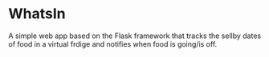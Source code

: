 # WhatsIn
A simple web app based on the Flask framework that tracks the sellby dates of food in a virtual frdige and notifies when food is going/is off.

